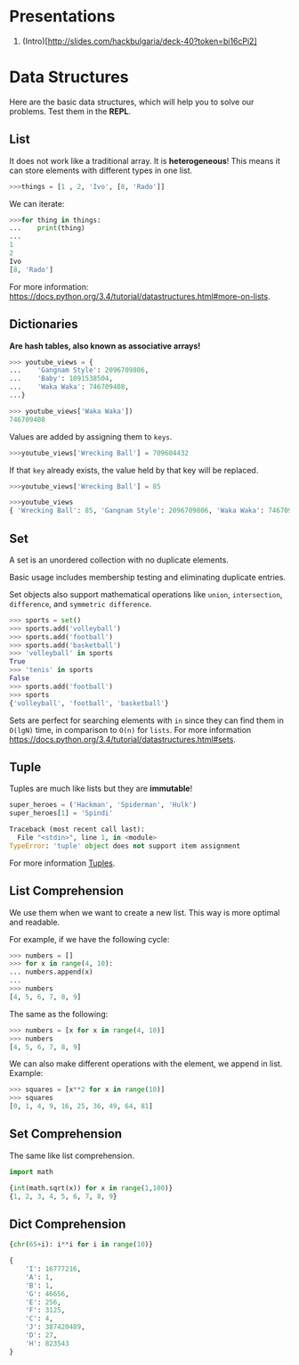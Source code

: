 Presentations
========================
1. (Intro)[http://slides.com/hackbulgaria/deck-40?token=bi16cPi2]

Data Structures
========================

Here are the basic data structures, which will help you to solve our problems. Test them in the **REPL**.

List
----------------
It does not work like a traditional array. It is **heterogeneous**! This means it can store elements with different types in one list.


```python
>>>things = [1 , 2, 'Ivo', [8, 'Rado']]
```

We can iterate:

```python
>>>for thing in things:
...    print(thing)
...
1
2
Ivo
[8, 'Rado']
```

For more information: https://docs.python.org/3.4/tutorial/datastructures.html#more-on-lists.

Dictionaries
----------------
**Are hash tables, also known as associative arrays!**

```python
>>> youtube_views = {
...    'Gangnam Style': 2096709806,
...    'Baby': 1091538504,
...    'Waka Waka': 746709408,
...}

>>> youtube_views['Waka Waka'])
746709408
```

Values are added by assigning them to `keys`.

```python
>>>youtube_views['Wrecking Ball'] = 709604432
```

If that `key` already exists, the value held by that key will be replaced.
```python
>>>youtube_views['Wrecking Ball'] = 85

>>>youtube_views
{ 'Wrecking Ball': 85, 'Gangnam Style': 2096709806, 'Waka Waka': 746709408, 'Baby': 1091538504}

```

Set
----------------
A set is an unordered collection with no duplicate elements.

Basic usage includes membership testing and eliminating duplicate entries.

Set objects also support mathematical operations like `union`, `intersection`, `difference`, and `symmetric difference`.

```python
>>> sports = set()
>>> sports.add('volleyball')
>>> sports.add('football')
>>> sports.add('basketball')
>>> 'volleyball' in sports
True
>>> 'tenis' in sports
False
>>> sports.add('football')
>>> sports
{'volleyball', 'football', 'basketball'}
```
Sets are perfect for searching elements with `in` since they can find them in `O(lgN)` time, in comparison to `O(n)` for `lists`.
For more information https://docs.python.org/3.4/tutorial/datastructures.html#sets.


Tuple
----------------
Tuples are much like lists but they are **immutable**!

```python
super_heroes = ('Hackman', 'Spiderman', 'Hulk')
super_heroes[1] = 'Spindi'

Traceback (most recent call last):
  File "<stdin>", line 1, in <module>
TypeError: 'tuple' object does not support item assignment
```
For more information [Tuples](https://docs.python.org/3.4/tutorial/datastructures.html#tuples-and-sequences).


List Comprehension
----------------
We use them when we want to create a new list. This way is more optimal and readable.

For example, if we have the following cycle:
```python
>>> numbers = []
>>> for x in range(4, 10):
...	numbers.append(x)
...
>>> numbers
[4, 5, 6, 7, 8, 9]
```

The same as the following:
```python
>>> numbers = [x for x in range(4, 10)]
>>> numbers
[4, 5, 6, 7, 8, 9]
```

We can also make different operations with the element, we append in list.
Example:
```python
>>> squares = [x**2 for x in range(10)]
>>> squares
[0, 1, 4, 9, 16, 25, 36, 49, 64, 81]
```

Set Comprehension
----------------
The same like list comprehension.
```python
import math

{int(math.sqrt(x)) for x in range(1,100)}
{1, 2, 3, 4, 5, 6, 7, 8, 9}
```

Dict Comprehension
----------------
```python
{chr(65+i): i**i for i in range(10)}

{
    'I': 16777216,
    'A': 1,
    'B': 1,
    'G': 46656,
    'E': 256,
    'F': 3125,
    'C': 4,
    'J': 387420489,
    'D': 27,
    'H': 823543
}
```
